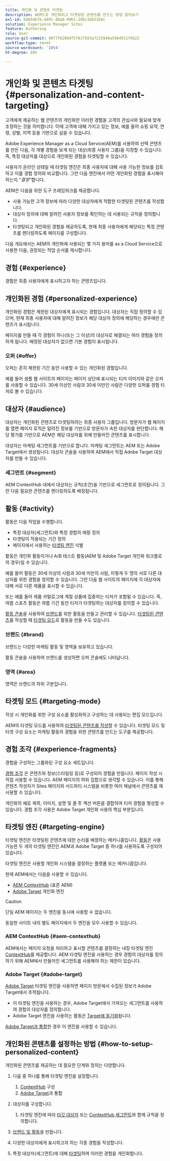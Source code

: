 ```yaml
---
title: 개인화 및 콘텐츠 타겟팅
description: AEM으로 개인화되고 타겟팅된 콘텐츠를 만드는 방법 알아보기
exl-id: b9b5dbf6-d491-48a6-99b1-19bc1b651b8c
solution: Experience Manager Sites
feature: Authoring
role: User
source-git-commit: 90f7f6209df5f837583a7225940a5984551f6622
workflow-type: tm+mt
source-wordcount: '1054'
ht-degree: 89%

---
```



# 개인화 및 콘텐츠 타겟팅 {#personalization-and-content-targeting}

고객에게 제공하는 웹 콘텐츠의 개인화란 이러한 경험을 고객의 관심사와 필요에 맞게 조정하는 것을 의미합니다. 이때 고객에 대해 가지고 있는 정보, 예를 들어 쇼핑 요약, 연령, 성별, 지역 등을 기반으로 삼을 수 있습니다.

Adobe Experience Manager as a Cloud Service(AEM)를 사용하여 선택 콘텐츠를 만든 다음, 각 개별 경험을 보게 되는 대상(최종 사용자 그룹)을 지정할 수 있습니다. 즉, 특정 대상자를 대상으로 개인화된 경험을 타겟팅할 수 있습니다.

사용자가 온라인 상태일 때 타겟팅 엔진은 최종 사용자에 대해 사용 가능한 정보를 검토하고 이를 경험 정의와 비교합니다. 그런 다음 엔진에서 어떤 개인화된 경험을 표시해야 하는지 *“결정”*&#x200B;합니다.

AEM은 다음을 위한 도구 프레임워크를 제공합니다.

* 사용 가능한 고객 정보에 따라 다양한 대상자에게 적합한 타겟팅된 콘텐츠를 작성합니다.
* 대상자 정의에 대해 알려진 사용자 정보를 확인하는 데 사용되는 규칙을 정의합니다.
* 타겟팅되고 개인화된 경험을 제공하도록, 현재 최종 사용자에게 해당되는 특정 콘텐츠를 렌더링하도록 페이지를 구성합니다.

다음 개요에서는 AEM의 개인화에 사용되는 몇 가지 용어를 as a Cloud Service으로 사용한 다음, 권장되는 작업 순서를 제시합니다.

## 경험 {#experience}

경험은 최종 사용자에게 표시하고자 하는 콘텐츠입니다.

## 개인화된 경험 {#personalized-experience}

개인화된 경험은 제한된 대상자에게 표시되는 경험입니다. 대상자는 직접 정의할 수 있으며, 현재 최종 사용자에 대해 알려진 정보가 해당 대상자 정의에 해당하는 경우에만 콘텐츠가 표시됩니다.

페이지를 만들 때 각 경험이 하나(또는 그 이상)의 대상자로 해결되는 여러 경험을 정의하게 됩니다. 배정된 대상자가 없으면 기본 경험이 표시됩니다.

### 오퍼 {#offer}

오퍼는 흔히 제한된 기간 동안 사용할 수 있는 개인화된 경험입니다.

예를 들어 샘플 웹 사이트의 페이지는 페이지 상단에 표시되는 티저 이미지와 같은 오퍼를 사용할 수 있습니다. 30세 이상인 사람과 30세 미만인 사람은 다양한 오퍼를 경험 티저로 볼 수 있습니다.

## 대상자 {#audience}

대상자는 개인화된 콘텐츠로 타겟팅하려는 최종 사용자 그룹입니다. 방문자가 웹 페이지를 열면 페이지 로직은 알려진 정보를 기반으로 방문자가 속한 대상자를 판단합니다. 해당 평가를 기반으로 AEM은 해당 대상자를 위해 만들어진 콘텐츠를 표시합니다.

대상자는 마케팅 세그먼트를 기반으로 합니다. 마케팅 세그먼트는 AEM 또는 Adobe Target에서 생성됩니다. 대상자 콘솔을 사용하여 AEM에서 직접 Adobe Target 대상자를 만들 수 있습니다.

### 세그먼트 {#segment}

AEM ContextHub 내에서 대상자는 규칙(조건)을 기반으로 세그먼트로 정의됩니다. 그런 다음 필요한 콘텐츠를 렌더링하도록 배정됩니다.

## 활동 {#activity}

활동은 다음 작업을 수행합니다.

* 특정 대상자(세그먼트)와 특정 경험의 매핑 정의
* 타겟팅이 적용되는 기간 정의
* 페이지에서 사용하는 [타겟팅 엔진](#targeting-engine) 식별

활동은 개인화 활동이거나 A/B 테스트 활동(AEM 및 Adobe Target 개인화 워크플로의 경우)일 수 있습니다.

예를 들어 활동은 30세 이상의 사람과 30세 미만의 사람, 이렇게 두 명의 서로 다른 대상자를 위한 경험을 정의할 수 있습니다. 그런 다음 웹 사이트의 페이지에 각 대상자에 대해 서로 다른 제품을 표시할 수 있습니다.

또는 예를 들어 제품 카탈로그에 계절 상품에 집중하는 티저가 포함될 수 있습니다. 즉, 여름 스포츠 활동은 여름 기간 동안 티저가 타겟팅하는 대상자를 정의할 수 있습니다.

[활동 콘솔](/help/sites-cloud/authoring/personalization/activities.md)을 사용하여 [브랜드](#brand)를 위한 활동을 만들고 관리할 수 있습니다. [타겟팅된 콘텐츠](/help/sites-cloud/authoring/personalization/targeted-content.md)를 작성할 때 [타겟팅 모드](/help/sites-cloud/authoring/personalization/targeted-content.md#adding-and-removing-experiences-using-targeting-mode)로 활동을 만들 수도 있습니다.

### 브랜드 {#brand}

브랜드는 다양한 마케팅 활동 및 영역을 보유하고 있습니다.

활동 콘솔을 사용하여 브랜드를 생성하면 오퍼 콘솔에도 나타납니다.

### 영역 {#area}

영역은 브랜드의 하위 구분입니다.

## 타겟팅 모드 {#targeting-mode}

작성 시 개인화를 위한 구성 요소를 활성화하고 구성하는 데 사용되는 편집 모드입니다.

AEM의 타겟팅 모드를 사용하여 [타겟팅된 콘텐츠를 작성](/help/sites-cloud/authoring/personalization/targeted-content.md)할 수 있습니다. 타겟팅 모드 및 타겟 구성 요소는 마케팅 활동의 경험을 위한 콘텐츠를 만드는 도구를 제공합니다.

## 경험 조각 {#experience-fragments}

경험을 구성하는 그룹화된 구성 요소 세트입니다.

[경험 조각](/help/sites-cloud/authoring/fragments/content-fragments.md#personalization-experience-fragment) 은 콘텐츠와 정보(스타일링 등)로 구성되어 경험을 만듭니다. 페이지 작성 시 직접 사용할 수 있습니다. AEM 페이지의 하위 집합으로 생각할 수 있습니다. 이를 통해 콘텐츠 작성자가 Sites 페이지와 서드파티 시스템을 비롯한 여러 채널에서 콘텐츠를 재사용할 수 있습니다.

개인화의 예로 제목, 이미지, 설명 및 콜 투 액션 버튼을 결합하여 티저 경험을 형성할 수 있습니다. 경험 조각 사용은 Adobe Target 개인화 사용의 핵심 부분입니다.

## 타겟팅 엔진 {#targeting-engine}

타겟팅 엔진은 타겟팅된 콘텐츠에 대한 논리를 배정하는 메커니즘입니다. [활동](/help/sites-cloud/authoring/personalization/activities.md)은 사용 가능한 두 개의 타겟팅 엔진인 AEM과 Adobe Target 중 하나를 사용하도록 구성되어 있습니다.

타겟팅 엔진은 사용할 개인화 시스템을 결정하는 플랫폼 또는 메커니즘입니다.

현재 AEM에서는 다음을 사용할 수 있습니다.

* [AEM ContextHub](#aem-contexthub) (표준 AEM)
* [Adobe Target](#adobe-target) 개인화 엔진

>[!CAUTION]
>
>단일 AEM 페이지는 두 엔진을 동시에 사용할 수 없습니다.
>
>동일한 사이트 내의 별도 페이지에서 두 엔진을 모두 사용할 수 있습니다.

### AEM ContextHub {#aem-contexthub}

AEM에서는 페이지 요청을 처리하고 표시할 콘텐츠를 결정하는 내장 타겟팅 엔진 [ContextHub](/help/implementing/developing/personalization/contexthub.md)를 제공합니다. AEM 타겟팅 엔진을 사용하는 경우 경험의 대상자를 정의하기 위해 AEM에서 만들어진 세그먼트를 사용해야 하는 제한이 있습니다.

### Adobe Target {#adobe-target}

[Adobe Target](/help/sites-cloud/integrating/integrating-adobe-target.md) 타겟팅 엔진을 사용하면 페이지 방문에서 수집된 정보가 Adobe Target에서 추적됩니다.

* 이 타겟팅 엔진을 사용하는 경우, Adobe Target에서 가져오는 세그먼트를 사용하여 경험의 대상자를 정의합니다.
* Adobe Target 엔진을 사용하는 활동은 [Target에 동기화](/help/sites-cloud/authoring/personalization/activities.md#synchronizing-activities-with-adobe-target)됩니다.

[Adobe Target과 통합](/help/sites-cloud/integrating/integrating-adobe-target.md)한 경우 이 엔진을 사용할 수 있습니다.

## 개인화된 콘텐츠를 설정하는 방법 {#how-to-setup-personalized-content}

개인화된 콘텐츠를 제공하는 데 필요한 단계와 정의는 다양합니다.

1. 다음 중 하나를 통해 타겟팅 엔진을 설정합니다.

   1. [ContextHub](/help/implementing/developing/personalization/configuring-contexthub.md) 구성
   1. [Adobe Target](/help/sites-cloud/integrating/integrating-adobe-target.md)과 통합

1. 대상자를 구성합니다.

   1. 타겟팅 엔진에 따라 [타깃 대상자](https://experienceleague.adobe.com/docs/target/using/audiences/target.html) 또는 [ContextHub 세그먼트](/help/sites-cloud/authoring/personalization/contexthub-segmentation.md)와 함께 규칙을 정의합니다.

1. [브랜드 및 활동](/help/sites-cloud/authoring/personalization/activities.md)을 만듭니다.

1. 다양한 대상자에게 표시하고자 하는 각종 경험을 작성합니다.

1. 특정 대상자(세그먼트)에 대해 [타겟팅](/help/sites-cloud/authoring/personalization/targeted-content.md)하여 이러한 경험을 개인화합니다.
